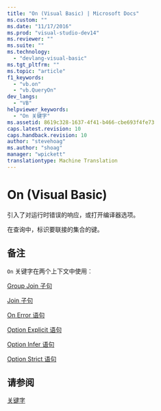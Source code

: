 ```yaml
---
title: "On (Visual Basic) | Microsoft Docs"
ms.custom: ""
ms.date: "11/17/2016"
ms.prod: "visual-studio-dev14"
ms.reviewer: ""
ms.suite: ""
ms.technology: 
  - "devlang-visual-basic"
ms.tgt_pltfrm: ""
ms.topic: "article"
f1_keywords: 
  - "vb.on"
  - "vb.QueryOn"
dev_langs: 
  - "VB"
helpviewer_keywords: 
  - "On 关键字"
ms.assetid: 8619c328-1637-4f41-b466-cbe693f4fe73
caps.latest.revision: 10
caps.handback.revision: 10
author: "stevehoag"
ms.author: "shoag"
manager: "wpickett"
translationtype: Machine Translation
---
```

# On (Visual Basic)
引入了对运行时错误的响应，或打开编译器选项。  
  
 在查询中，标识要联接的集合的键。  
  
## 备注  
 `On` 关键字在两个上下文中使用︰  
  
 [Group Join 子句](../../visual-basic/language-reference/queries/group-join-clause.md)  
  
 [Join 子句](../../visual-basic/language-reference/queries/join-clause.md)  
  
 [On Error 语句](../../visual-basic/language-reference/statements/on-error-statement.md)  
  
 [Option Explicit 语句](../../visual-basic/language-reference/statements/option-explicit-statement.md)  
  
 [Option Infer 语句](../../visual-basic/language-reference/statements/option-infer-statement.md)  
  
 [Option Strict 语句](../../visual-basic/language-reference/statements/option-strict-statement.md)  
  
## 请参阅  
 [关键字](../../visual-basic/language-reference/keywords/index.md)
